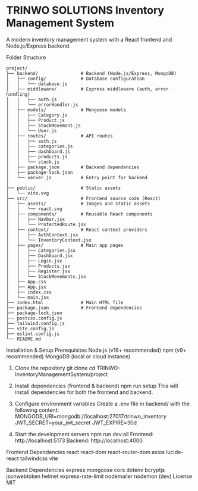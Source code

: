
# TRINWO SOLUTIONS Inventory Management System
A modern inventory management system with a React frontend and Node.js/Express backend.

Folder Structure
```
project/
├── backend/                # Backend (Node.js/Express, MongoDB)
│   ├── config/             # Database configuration
│   │   └── database.js
│   ├── middleware/         # Express middleware (auth, error handling)
│   │   ├── auth.js
│   │   └── errorHandler.js
│   ├── models/             # Mongoose models
│   │   ├── Category.js
│   │   ├── Product.js
│   │   ├── StockMovement.js
│   │   └── User.js
│   ├── routes/             # API routes
│   │   ├── auth.js
│   │   ├── categories.js
│   │   ├── dashboard.js
│   │   ├── products.js
│   │   └── stock.js
│   ├── package.json        # Backend dependencies
│   ├── package-lock.json
│   └── server.js           # Entry point for backend
│
├── public/                 # Static assets
│   └── vite.svg
├── src/                    # Frontend source code (React)
│   ├── assets/             # Images and static assets
│   │   └── react.svg
│   ├── components/         # Reusable React components
│   │   ├── Navbar.jsx
│   │   └── ProtectedRoute.jsx
│   ├── context/            # React context providers
│   │   ├── AuthContext.jsx
│   │   └── InventoryContext.jsx
│   ├── pages/              # Main app pages
│   │   ├── Categories.jsx
│   │   ├── Dashboard.jsx
│   │   ├── Login.jsx
│   │   ├── Products.jsx
│   │   ├── Register.jsx
│   │   └── StockMovements.jsx
│   ├── App.css
│   ├── App.jsx
│   ├── index.css
│   └── main.jsx
├── index.html              # Main HTML file
├── package.json            # Frontend dependencies
├── package-lock.json
├── postcss.config.js
├── tailwind.config.js
├── vite.config.js
├── eslint.config.js
└── README.md
```
Installation & Setup
Prerequisites
Node.js (v18+ recommended)
npm (v9+ recommended)
MongoDB (local or cloud instance)

1. Clone the repository
git clone <repo-url>
cd TRINWO-InventoryManagementSystem/project
2. Install dependencies (frontend & backend)
npm run setup
This will install dependencies for both the frontend and backend.

3. Configure environment variables
Create a .env file in backend/ with the following content:
MONGODB_URI=mongodb://localhost:27017/trinwo_inventory
JWT_SECRET=your_jwt_secret
JWT_EXPIRE=30d

5. Start the development servers
npm run dev:all
Frontend: http://localhost:5173
Backend: http://localhost:4000

Frontend Dependencies
react
react-dom
react-router-dom
axios
lucide-react
tailwindcss
vite

Backend Dependencies
express
mongoose
cors
dotenv
bcryptjs
jsonwebtoken
helmet
express-rate-limit
nodemailer
nodemon (dev)
License
MIT
